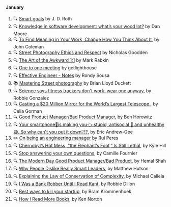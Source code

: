 
#### January

1. 🔍 [Smart goals](http://www.getrichslowly.org/2017/12/26/smart-goals/) by J. D. Roth
2. 🔍 [Knowledge in software development: what’s your wood lot?](http://www.mooreds.com/wordpress/archives/2592) by Dan Moore
3. 🔍 [To Find Meaning in Your Work, Change How You Think About It](https://hbr.org/2017/12/to-find-meaning-in-your-work-change-how-you-think-about-it), by John Coleman
4. 🔍 [Street Photography Ethics and Respect](https://petapixel.com/2016/07/16/street-photography-ethics-respect/) by  Nicholas Goodden
5. 🔍 [The Art of the Awkward 1:1](https://medium.com/@mrabkin/the-art-of-the-awkward-1-1-f4e1dcbd1c5c) by Mark Rabkin
6. 🔍 [One to one meeting](https://getlighthouse.com/blog/one-to-one-meeting) by getlighthouse
7. 🔍 [Effective Engineer - Notes](https://gist.github.com/rondy/af1dee1d28c02e9a225ae55da2674a6f) by Rondy Sousa
8. 📚 [Mastering Street photography](https://www.amazon.co.uk/Mastering-Street-Photography-Brian-Duckett/dp/1781452695) by Brian Lloyd Duckett
9. 🔍 [Science says fitness trackers don't work. wear one anyway](https://www.wired.com/story/science-says-fitness-trackers-dont-work-wear-one-anyway/), by Robbie Gonzalez
10. 🔍 [Casting a $20 Million Mirror for the World’s Largest Telescope
](https://spectrum.ieee.org/video/aerospace/astrophysics/casting-a-20-million-mirror-for-the-worlds-largest-telescope), by Celia Gorman
11. 🔍 [Good Product Manager/Bad Product Manager](https://a16z.com/2012/06/15/good-product-managerbad-product-manager/), by Ben Horowitz
12. 🔍 [Your smartphone📱is making you👈 stupid, antisocial 🙅 and unhealthy 😷. So why can't you put it down❔⁉️](https://www.theglobeandmail.com/technology/your-smartphone-is-making-you-stupid/article37511900/), by Eric Andrew-Gee
13. ✏️ [On being an engineering manager](http://codeplease.io/2018/01/15/on-being-an-engineering-manager/) by Rui Peres
14. 🔍 [Chernobyl’s Hot Mess, “the Elephant’s Foot,” Is Still Lethal](http://nautil.us/blog/chernobyls-hot-mess-the-elephants-foot-is-still-lethal), by Kyle Hill 
15. 🔍 [Stop answering your own questions](https://medium.com/@skamille/stop-answering-your-own-questions-52d39fe7d3e6), by Camille Fournier
16. 🔍 [The Modern Day Good Product Manager/Bad Product](https://medium.com/@hemal/the-modern-day-good-product-manager-bad-product-d5b537398e3a), by Hemal Shah
17. 🔍 [Why People Dislike Really Smart Leaders](https://www.scientificamerican.com/article/why-people-dislike-really-smart-leaders/), by  Matthew Hutson
18. 🔍 [Explaining the Law of Conservation of Complexity](http://www.humanist.co/blog/law-of-conservation-of-complexity/), by  Michael Calleia
19. 🔍 [I Was a Bank Robber Until I Read Kant](https://thewalrus.ca/i-was-a-bank-robber-until-i-read-kant/), by Robbie Dillon
20. 🔍 [Best ways to kill your startup](https://medium.com/swlh/best-ways-to-kill-your-startup-8604a1768a89), by Bram Krommenhoek
21. 🔍 [How I Read More Books](https://www.kennorton.com/newsletter/2017-02-22-bringing-the-donuts.html), by Ken Norton

